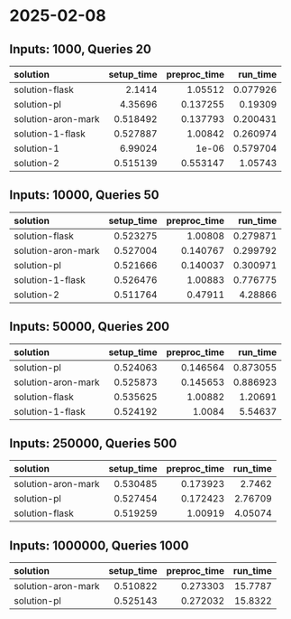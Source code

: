 # 2025-02-08

## Inputs: 1000, Queries 20

| solution           |   setup_time |   preproc_time |   run_time |
|:-------------------|-------------:|---------------:|-----------:|
| solution-flask     |     2.1414   |       1.05512  |   0.077926 |
| solution-pl        |     4.35696  |       0.137255 |   0.19309  |
| solution-aron-mark |     0.518492 |       0.137793 |   0.200431 |
| solution-1-flask   |     0.527887 |       1.00842  |   0.260974 |
| solution-1         |     6.99024  |       1e-06    |   0.579704 |
| solution-2         |     0.515139 |       0.553147 |   1.05743  |

## Inputs: 10000, Queries 50

| solution           |   setup_time |   preproc_time |   run_time |
|:-------------------|-------------:|---------------:|-----------:|
| solution-flask     |     0.523275 |       1.00808  |   0.279871 |
| solution-aron-mark |     0.527004 |       0.140767 |   0.299792 |
| solution-pl        |     0.521666 |       0.140037 |   0.300971 |
| solution-1-flask   |     0.526476 |       1.00883  |   0.776775 |
| solution-2         |     0.511764 |       0.47911  |   4.28866  |

## Inputs: 50000, Queries 200

| solution           |   setup_time |   preproc_time |   run_time |
|:-------------------|-------------:|---------------:|-----------:|
| solution-pl        |     0.524063 |       0.146564 |   0.873055 |
| solution-aron-mark |     0.525873 |       0.145653 |   0.886923 |
| solution-flask     |     0.535625 |       1.00882  |   1.20691  |
| solution-1-flask   |     0.524192 |       1.0084   |   5.54637  |

## Inputs: 250000, Queries 500

| solution           |   setup_time |   preproc_time |   run_time |
|:-------------------|-------------:|---------------:|-----------:|
| solution-aron-mark |     0.530485 |       0.173923 |    2.7462  |
| solution-pl        |     0.527454 |       0.172423 |    2.76709 |
| solution-flask     |     0.519259 |       1.00919  |    4.05074 |

## Inputs: 1000000, Queries 1000

| solution           |   setup_time |   preproc_time |   run_time |
|:-------------------|-------------:|---------------:|-----------:|
| solution-aron-mark |     0.510822 |       0.273303 |    15.7787 |
| solution-pl        |     0.525143 |       0.272032 |    15.8322 |